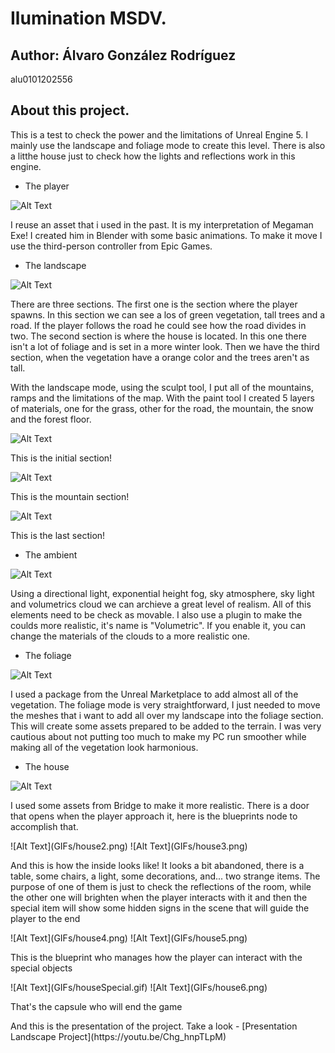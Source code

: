 # Ilumination MSDV.
## Author: Álvaro González Rodríguez
alu0101202556

## About this project.
<p>This is a test to check the power and the limitations of Unreal Engine 5. I mainly use the landscape and foliage mode to create this level. There is also a litthe house just to check how the lights and reflections work in this engine.</p>

 * The player

![Alt Text](GIFs/player.png)
<p>I reuse an asset that i used in the past. It is my interpretation of Megaman Exe! I created him in Blender with some basic animations. To make it move I use the third-person controller from Epic Games.</p>

 * The landscape
 
![Alt Text](GIFs/landscape1.png)
<p>There are three sections. The first one is the section where the player spawns. In this section we can see a los of green vegetation, tall trees and a road. If the player follows the road he could see how the road divides in two. The second section is where the house is located. In this one there isn't a lot of foliage and is set in a more winter look. Then we have the third section, when the vegetation have a orange color and the trees aren't as tall.</p>
<p>With the landscape mode, using the sculpt tool, I put all of the mountains, ramps and the limitations of the map. With the paint tool I created 5 layers of materials, one for the grass, other for the road, the mountain, the snow and the forest floor.</p>

![Alt Text](GIFs/landscape2.png)
<p>This is the initial section!</p>

![Alt Text](GIFs/landscape3.png)
<p>This is the mountain section!</p>

![Alt Text](GIFs/landscape4.png)
<p>This is the last section!</p>

 * The ambient

![Alt Text](GIFs/ambient1.png)
<p>Using a directional light, exponential height fog, sky atmosphere, sky light and volumetrics cloud we can archieve a great level of realism. All of this elements need to be check as movable. I also use a plugin to make the coulds more realistic, it's name is "Volumetric". If you enable it, you can change the materials of the clouds to a more realistic one.</p>


 * The foliage
 
![Alt Text](GIFs/foliage.png)
<p>I used a package from the Unreal Marketplace to add almost all of the vegetation. The foliage mode is very straightforward, I just needed to move the meshes that i want to add all over my landscape into the foliage section. This will create some assets prepared to be added to the terrain. I was very cautious about not putting too much to make my PC run smoother while making all of the vegetation look harmonious.</p>
 
 * The house

![Alt Text](GIFs/house1.png)
<p>I used some assets from Bridge to make it more realistic. There is a door that opens when the player approach it, here is the blueprints node to accomplish that.</p>
![Alt Text](GIFs/house2.png)
![Alt Text](GIFs/house3.png)
<p>And this is how the inside looks like! It looks a bit abandoned, there is a table, some chairs, a light, some decorations, and... two strange items. The purpose of one of them is just to check the reflections of the room, while the other one will brighten when the player interacts with it and then the special item will show some hidden signs in the scene that will guide the player to the end </p>
![Alt Text](GIFs/house4.png)
![Alt Text](GIFs/house5.png)
<p>This is the blueprint who manages how the player can interact with the special objects</p>
![Alt Text](GIFs/houseSpecial.gif)
![Alt Text](GIFs/house6.png)
<p>That's the capsule who will end the game</p>
<p>And this is the presentation of the project. Take a look - [Presentation Landscape Project](https://youtu.be/Chg_hnpTLpM)</p>